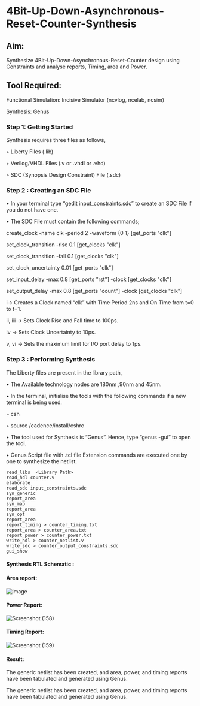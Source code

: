 # 4Bit-Up-Down-Asynchronous-Reset-Counter-Synthesis

## Aim:

Synthesize 4Bit-Up-Down-Asynchronous-Reset-Counter design using Constraints and analyse reports, Timing, area and Power.

## Tool Required:

Functional Simulation: Incisive Simulator (ncvlog, ncelab, ncsim)

Synthesis: Genus

### Step 1: Getting Started

Synthesis requires three files as follows,

◦ Liberty Files (.lib)

◦ Verilog/VHDL Files (.v or .vhdl or .vhd)

◦ SDC (Synopsis Design Constraint) File (.sdc)

 ### Step 2 : Creating an SDC File

•	In your terminal type “gedit input_constraints.sdc” to create an SDC File if you do not have one.

•	The SDC File must contain the following commands;

create_clock -name clk -period 2 -waveform {0 1} [get_ports "clk"]

set_clock_transition -rise 0.1 [get_clocks "clk"]

set_clock_transition -fall 0.1 [get_clocks "clk"]

set_clock_uncertainty 0.01 [get_ports "clk"]

set_input_delay -max 0.8 [get_ports "rst"] -clock [get_clocks "clk"]

set_output_delay -max 0.8 [get_ports "count"] -clock [get_clocks "clk"]

i→ Creates a Clock named “clk” with Time Period 2ns and On Time from t=0 to t=1.

ii, iii → Sets Clock Rise and Fall time to 100ps.

iv → Sets Clock Uncertainty to 10ps.

v, vi → Sets the maximum limit for I/O port delay to 1ps.

### Step 3 : Performing Synthesis

The Liberty files are present in the library path,

• The Available technology nodes are 180nm ,90nm and 45nm.

• In the terminal, initialise the tools with the following commands if a new terminal is being
used.

◦ csh

◦ source /cadence/install/cshrc

• The tool used for Synthesis is “Genus”. Hence, type “genus -gui” to open the tool.

• Genus Script file with .tcl file Extension commands are executed one by one to synthesize the netlist.
```
read_libs  <Library Path>
read_hdl counter.v
elaborate
read_sdc input_constraints.sdc 				
syn_generic
report_area
syn_map
report_area
syn_opt 
report_area					
report_timing > counter_timing.txt			
report_area > counter_area.txt			
report_power > counter_power.txt			
write_hdl > counter_netlist.v 				
write_sdc > counter_output_constraints.sdc		
gui_show
```

#### Synthesis RTL Schematic :


#### Area report:
![image](https://github.com/user-attachments/assets/8aaa87bf-d90d-473c-bfd6-eecb3647dbfa)


#### Power Report:
![Screenshot (158)](https://github.com/user-attachments/assets/d876d934-68d6-45e8-b085-307ddc1f2a9f)


#### Timing Report: 
![Screenshot (159)](https://github.com/user-attachments/assets/9bd5076e-f898-4bde-b7cc-122d65ac6989)


#### Result:
The generic netlist has been created, and area, power, and timing reports have been tabulated and generated using Genus.

The generic netlist has been created, and area, power, and timing reports have been tabulated and generated using Genus.





